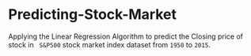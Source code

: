 # Predicting-Stock-Market
Applying the Linear Regression Algorithm to predict the Closing price of stock in ` S&P500` stock market index dataset from `1950` to `2015`.
